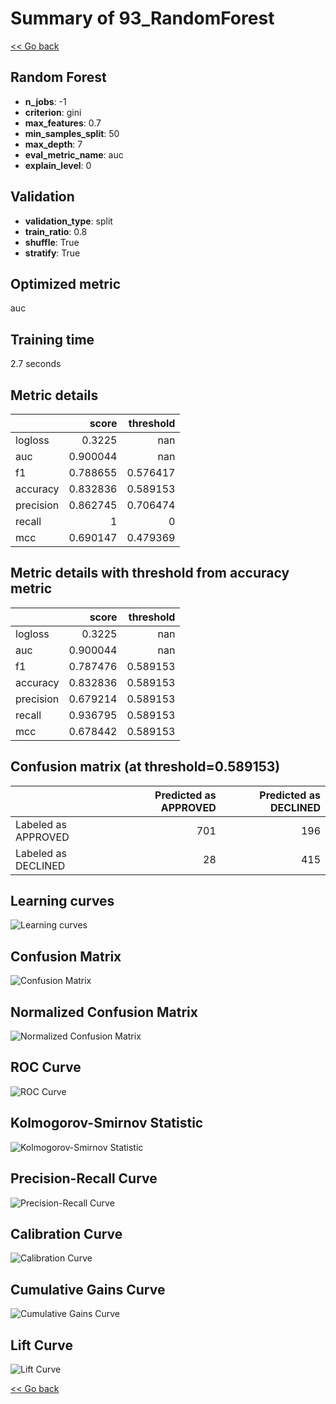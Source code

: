 # Summary of 93_RandomForest

[<< Go back](../README.md)


## Random Forest
- **n_jobs**: -1
- **criterion**: gini
- **max_features**: 0.7
- **min_samples_split**: 50
- **max_depth**: 7
- **eval_metric_name**: auc
- **explain_level**: 0

## Validation
 - **validation_type**: split
 - **train_ratio**: 0.8
 - **shuffle**: True
 - **stratify**: True

## Optimized metric
auc

## Training time

2.7 seconds

## Metric details
|           |    score |   threshold |
|:----------|---------:|------------:|
| logloss   | 0.3225   |  nan        |
| auc       | 0.900044 |  nan        |
| f1        | 0.788655 |    0.576417 |
| accuracy  | 0.832836 |    0.589153 |
| precision | 0.862745 |    0.706474 |
| recall    | 1        |    0        |
| mcc       | 0.690147 |    0.479369 |


## Metric details with threshold from accuracy metric
|           |    score |   threshold |
|:----------|---------:|------------:|
| logloss   | 0.3225   |  nan        |
| auc       | 0.900044 |  nan        |
| f1        | 0.787476 |    0.589153 |
| accuracy  | 0.832836 |    0.589153 |
| precision | 0.679214 |    0.589153 |
| recall    | 0.936795 |    0.589153 |
| mcc       | 0.678442 |    0.589153 |


## Confusion matrix (at threshold=0.589153)
|                     |   Predicted as APPROVED |   Predicted as DECLINED |
|:--------------------|------------------------:|------------------------:|
| Labeled as APPROVED |                     701 |                     196 |
| Labeled as DECLINED |                      28 |                     415 |

## Learning curves
![Learning curves](learning_curves.png)
## Confusion Matrix

![Confusion Matrix](confusion_matrix.png)


## Normalized Confusion Matrix

![Normalized Confusion Matrix](confusion_matrix_normalized.png)


## ROC Curve

![ROC Curve](roc_curve.png)


## Kolmogorov-Smirnov Statistic

![Kolmogorov-Smirnov Statistic](ks_statistic.png)


## Precision-Recall Curve

![Precision-Recall Curve](precision_recall_curve.png)


## Calibration Curve

![Calibration Curve](calibration_curve_curve.png)


## Cumulative Gains Curve

![Cumulative Gains Curve](cumulative_gains_curve.png)


## Lift Curve

![Lift Curve](lift_curve.png)



[<< Go back](../README.md)
